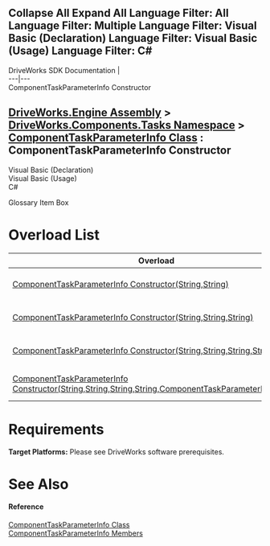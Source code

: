 Collapse All Expand All Language Filter: All  Language Filter: Multiple  Language Filter: Visual Basic (Declaration) Language Filter: Visual Basic (Usage) Language Filter: C#  
---  
DriveWorks SDK Documentation  |   
---|---  
ComponentTaskParameterInfo Constructor   
  
[DriveWorks.Engine Assembly](topic2156.md) > [DriveWorks.Components.Tasks Namespace](topic6391.md) > [ComponentTaskParameterInfo Class](topic6603.md) : ComponentTaskParameterInfo Constructor  
---  
  
Visual Basic (Declaration)    
Visual Basic (Usage)    
C# 

Glossary Item Box

# Overload List

Overload| Description  
---|---  
[ComponentTaskParameterInfo Constructor(String,String)](topic6610.md)| Creates a new instance of the [ComponentTaskParameterInfo](topic6603.md) class.   
[ComponentTaskParameterInfo Constructor(String,String,String)](topic6611.md)| Creates a new instance of the [ComponentTaskParameterInfo](topic6603.md) class.   
[ComponentTaskParameterInfo Constructor(String,String,String,String)](topic6612.md)| Creates a new instance of the [ComponentTaskParameterInfo](topic6603.md) class.   
[ComponentTaskParameterInfo Constructor(String,String,String,String,ComponentTaskParameterMetaData)](topic6613.md)| Creates a new instance of the [ComponentTaskParameterInfo](topic6603.md) class.   
  
# Requirements

**Target Platforms:** Please see DriveWorks software prerequisites.

# See Also

#### Reference

[ComponentTaskParameterInfo Class](topic6603.md)   
[ComponentTaskParameterInfo Members](topic6604.md)


